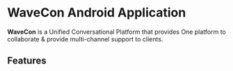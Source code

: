 # WaveCon Android Application

**WaveCon** is a Unified Conversational Platform that provides One platform to collaborate & provide multi-channel support to clients.

## Features
